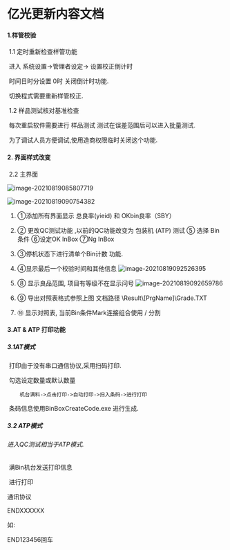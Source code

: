 # 亿光更新内容文档

#### 1.样管校验

​	1.1 定时重新检查样管功能

​			进入 系统设置->管理者设定-> 设置校正倒计时 

​			时间日时分设置 0时 关闭倒计时功能.

​			切换程式需要重新样管校正.

​     1.2 样品测试核对基准检查

​		   每次重启软件需要进行	样品测试 测试在误差范围后可以进入批量测试.

​		   为了调试人员方便调试,使用造商权限临时关闭这个功能.

#### 2. 界面样式改变

​	2.2 主界面	 			

​	<img src="https://lcq186-1256847298.cos.ap-nanjing.myqcloud.com/img/image-20210819085807719.png" alt="image-20210819085807719"  />

![image-20210819090754382](https://lcq186-1256847298.cos.ap-nanjing.myqcloud.com/img/image-20210819090754382.png)

1)  ①添加所有界面显示 总良率(yieid) 和 OKbin良率（SBY）

2)  ②  更改QC测试功能 ,以前的QC功能改变为 包装机 (ATP) 测试 
    ⑤ 选择  Bin 条件   ⑥设定OK InBox   ⑦Ng InBox
3. ③停机状态下进行清单个Bin计数 功能.

4. ④显示最后一个校验时间和其他信息
   ![image-20210819092526395](https://lcq186-1256847298.cos.ap-nanjing.myqcloud.com/img/image-20210819092526395.png)

5.  ⑧ 显示良品范围, 项目有等级不在显示问号
   ![image-20210819092659786](https://lcq186-1256847298.cos.ap-nanjing.myqcloud.com/img/image-20210819092659786.png)

6.  ⑨ 导出对照表格式参照上图 文档路径 \Result\\[PrgName]\Grade.TXT

7.  ⑩ 显示对照表, 当前Bin条件Mark连接组合使用  / 分割 

#### 3.AT & ATP 打印功能

##### 		3.1AT模式

​			打印由于没有串口通信协议,采用扫码打印.

​			勾选设定数量或默认数量

 	   	机台满料->点击打印->自动打印->扫入条码->进行打印

​			条码信息使用BinBoxCreateCode.exe 进行生成.

##### 		3.2 ATP模式

###### 			进入QC测试相当于ATP模式.

​			 满Bin机台发送打印信息

​			 进行打印 

通讯协议

ENDXXXXXX<CR>

如:

END123456回车







​						

​		
​		 

​		 

 









   		

​			

